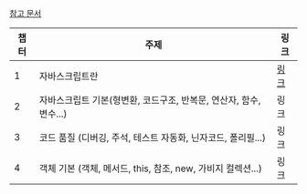 [참고 문서](https://ko.javascript.info/)

|챕터|주제|링크|
|---|---|---|
|1|자바스크립트란|[링크](https://github.com/pullingoff/cheatsheets/blob/main/js-tutorial/1-what-is-js.md)|
|2|자바스크립트 기본(형변환, 코드구조, 반복문, 연산자, 함수, 변수...)|링크|
|3|코드 품질 (디버깅, 주석, 테스트 자동화, 닌자코드, 폴리필...)|링크|
|4|객체 기본 (객체, 메서드, this, 참조, new, 가비지 컬렉션...)|링크|

